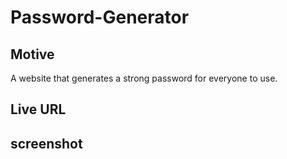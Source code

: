 # Password-Generator

## Motive
A website that generates a strong password for everyone to use.

## Live URL

## screenshot
